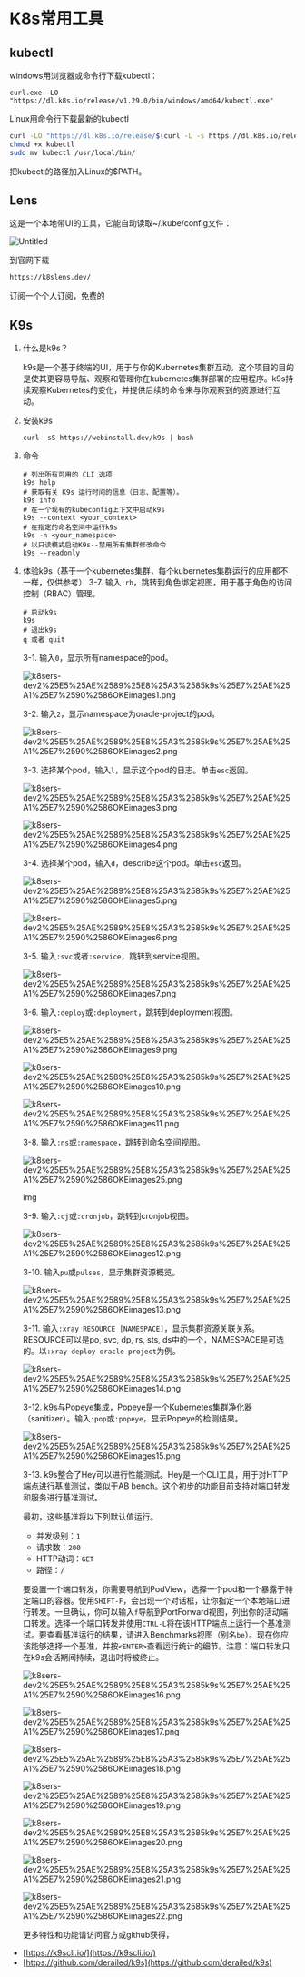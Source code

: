 # K8s常用工具

## kubectl

windows用浏览器或命令行下载kubectl：

```
curl.exe -LO "https://dl.k8s.io/release/v1.29.0/bin/windows/amd64/kubectl.exe"
```

Linux用命令行下载最新的kubectl

```bash
curl -LO "https://dl.k8s.io/release/$(curl -L -s https://dl.k8s.io/release/stable.txt)/bin/linux/amd64/kubectl"
chmod +x kubectl
sudo mv kubectl /usr/local/bin/
```

把kubectl的路径加入Linux的$PATH。

## Lens

这是一个本地带UI的工具，它能自动读取~/.kube/config文件：

![Untitled](Untitled%2065.png)

到官网下载

```bash
https://k8slens.dev/
```

订阅一个个人订阅，免费的

## K9s

1. 什么是k9s？
    
    k9s是一个基于终端的UI，用于与你的Kubernetes集群互动。这个项目的目的是使其更容易导航、观察和管理你在kubernetes集群部署的应用程序。k9s持续观察Kubernetes的变化，并提供后续的命令来与你观察到的资源进行互动。
    
2. 安装k9s
    
    ```
    curl -sS https://webinstall.dev/k9s | bash
    ```
    
3. 命令
    
    ```
    # 列出所有可用的 CLI 选项
    k9s help
    # 获取有关 K9s 运行时间的信息（日志、配置等）。
    k9s info
    # 在一个现有的kubeconfig上下文中启动k9s
    k9s --context <your_context>
    # 在指定的命名空间中运行k9s
    k9s -n <your_namespace>
    # 以只读模式启动K9s--禁用所有集群修改命令
    k9s --readonly
    ```
    
4. 体验k9s（基于一个kubernetes集群，每个kubernetes集群运行的应用都不一样，仅供参考）  3-7.
输入`:rb`，跳转到角色绑定视图，用于基于角色的访问控制（RBAC）管理。
  
    
    ```
    # 启动k9s
    k9s
    # 退出k9s
    q 或者 quit
    ```
    
    3-1. 输入`0`，显示所有namespace的pod。
    
    ![k8sers-dev2%25E5%25AE%2589%25E8%25A3%2585k9s%25E7%25AE%25A1%25E7%2590%2586OKEimages1.png](k8sers-dev2%25E5%25AE%2589%25E8%25A3%2585k9s%25E7%25AE%25A1%25E7%2590%2586OKEimages1.png)
    
    3-2. 输入`2`，显示namespace为oracle-project的pod。
    
    ![k8sers-dev2%25E5%25AE%2589%25E8%25A3%2585k9s%25E7%25AE%25A1%25E7%2590%2586OKEimages2.png](k8sers-dev2%25E5%25AE%2589%25E8%25A3%2585k9s%25E7%25AE%25A1%25E7%2590%2586OKEimages2.png)
    
    3-3.
    选择某个pod，输入`l`，显示这个pod的日志。单击`esc`返回。
    
    ![k8sers-dev2%25E5%25AE%2589%25E8%25A3%2585k9s%25E7%25AE%25A1%25E7%2590%2586OKEimages3.png](k8sers-dev2%25E5%25AE%2589%25E8%25A3%2585k9s%25E7%25AE%25A1%25E7%2590%2586OKEimages3.png)
    
    ![k8sers-dev2%25E5%25AE%2589%25E8%25A3%2585k9s%25E7%25AE%25A1%25E7%2590%2586OKEimages4.png](k8sers-dev2%25E5%25AE%2589%25E8%25A3%2585k9s%25E7%25AE%25A1%25E7%2590%2586OKEimages4.png)
    
    3-4.
    选择某个pod，输入`d`，describe这个pod。单击`esc`返回。
    
    ![k8sers-dev2%25E5%25AE%2589%25E8%25A3%2585k9s%25E7%25AE%25A1%25E7%2590%2586OKEimages5.png](k8sers-dev2%25E5%25AE%2589%25E8%25A3%2585k9s%25E7%25AE%25A1%25E7%2590%2586OKEimages5.png)
    
    ![k8sers-dev2%25E5%25AE%2589%25E8%25A3%2585k9s%25E7%25AE%25A1%25E7%2590%2586OKEimages6.png](k8sers-dev2%25E5%25AE%2589%25E8%25A3%2585k9s%25E7%25AE%25A1%25E7%2590%2586OKEimages6.png)
    
    3-5.
    输入`:svc`或者`:service`，跳转到service视图。
    
    ![k8sers-dev2%25E5%25AE%2589%25E8%25A3%2585k9s%25E7%25AE%25A1%25E7%2590%2586OKEimages7.png](k8sers-dev2%25E5%25AE%2589%25E8%25A3%2585k9s%25E7%25AE%25A1%25E7%2590%2586OKEimages7.png)
    
    3-6.
    输入`:deploy`或`:deployment`，跳转到deployment视图。
    
    ![k8sers-dev2%25E5%25AE%2589%25E8%25A3%2585k9s%25E7%25AE%25A1%25E7%2590%2586OKEimages9.png](k8sers-dev2%25E5%25AE%2589%25E8%25A3%2585k9s%25E7%25AE%25A1%25E7%2590%2586OKEimages9.png)
    
    ![k8sers-dev2%25E5%25AE%2589%25E8%25A3%2585k9s%25E7%25AE%25A1%25E7%2590%2586OKEimages10.png](k8sers-dev2%25E5%25AE%2589%25E8%25A3%2585k9s%25E7%25AE%25A1%25E7%2590%2586OKEimages10.png)
    
    ![k8sers-dev2%25E5%25AE%2589%25E8%25A3%2585k9s%25E7%25AE%25A1%25E7%2590%2586OKEimages11.png](k8sers-dev2%25E5%25AE%2589%25E8%25A3%2585k9s%25E7%25AE%25A1%25E7%2590%2586OKEimages11.png)
    
    3-8.
    输入`:ns`或`:namespace`，跳转到命名空间视图。
    
    ![k8sers-dev2%25E5%25AE%2589%25E8%25A3%2585k9s%25E7%25AE%25A1%25E7%2590%2586OKEimages25.png](k8sers-dev2%25E5%25AE%2589%25E8%25A3%2585k9s%25E7%25AE%25A1%25E7%2590%2586OKEimages25.png)
    
    img
    
    3-9.
    输入`:cj`或`:cronjob`，跳转到cronjob视图。
    
    ![k8sers-dev2%25E5%25AE%2589%25E8%25A3%2585k9s%25E7%25AE%25A1%25E7%2590%2586OKEimages12.png](k8sers-dev2%25E5%25AE%2589%25E8%25A3%2585k9s%25E7%25AE%25A1%25E7%2590%2586OKEimages12.png)
    
    3-10.
    输入`pu`或`pulses`，显示集群资源概览。
    
    ![k8sers-dev2%25E5%25AE%2589%25E8%25A3%2585k9s%25E7%25AE%25A1%25E7%2590%2586OKEimages13.png](k8sers-dev2%25E5%25AE%2589%25E8%25A3%2585k9s%25E7%25AE%25A1%25E7%2590%2586OKEimages13.png)
    
    3-11.
    输入`:xray RESOURCE [NAMESPACE]`，显示集群资源关联关系。RESOURCE可以是po,
    svc, dp, rs, sts,
    ds中的一个，NAMESPACE是可选的。以`:xray deploy oracle-project`为例。
    
    ![k8sers-dev2%25E5%25AE%2589%25E8%25A3%2585k9s%25E7%25AE%25A1%25E7%2590%2586OKEimages14.png](k8sers-dev2%25E5%25AE%2589%25E8%25A3%2585k9s%25E7%25AE%25A1%25E7%2590%2586OKEimages14.png)
    
    3-12.
    k9s与Popeye集成，Popeye是一个Kubernetes集群净化器（sanitizer）。输入`:pop`或`:popeye`，显示Popeye的检测结果。
    
    ![k8sers-dev2%25E5%25AE%2589%25E8%25A3%2585k9s%25E7%25AE%25A1%25E7%2590%2586OKEimages15.png](k8sers-dev2%25E5%25AE%2589%25E8%25A3%2585k9s%25E7%25AE%25A1%25E7%2590%2586OKEimages15.png)
    
    3-13.
    k9s整合了Hey可以进行性能测试。Hey是一个CLI工具，用于对HTTP端点进行基准测试，类似于AB
    bench。这个初步的功能目前支持对端口转发和服务进行基准测试。
    
    最初，这些基准将以下列默认值运行。
    
    - 并发级别：`1`
    - 请求数：`200`
    - HTTP动词：`GET`
    - 路径：`/`
    
    要设置一个端口转发，你需要导航到PodView，选择一个pod和一个暴露于特定端口的容器。使用`SHIFT-F`，会出现一个对话框，让你指定一个本地端口进行转发。一旦确认，你可以输入`f`导航到PortForward视图，列出你的活动端口转发。选择一个端口转发并使用`CTRL-L`将在该HTTP端点上运行一个基准测试。要查看基准运行的结果，请进入Benchmarks视图（别名`be`）。现在你应该能够选择一个基准，并按`<ENTER>`查看运行统计的细节。注意：端口转发只在k9s会话期间持续，退出时将被终止。
    
    ![k8sers-dev2%25E5%25AE%2589%25E8%25A3%2585k9s%25E7%25AE%25A1%25E7%2590%2586OKEimages16.png](k8sers-dev2%25E5%25AE%2589%25E8%25A3%2585k9s%25E7%25AE%25A1%25E7%2590%2586OKEimages16.png)
    
    ![k8sers-dev2%25E5%25AE%2589%25E8%25A3%2585k9s%25E7%25AE%25A1%25E7%2590%2586OKEimages17.png](k8sers-dev2%25E5%25AE%2589%25E8%25A3%2585k9s%25E7%25AE%25A1%25E7%2590%2586OKEimages17.png)
    
    ![k8sers-dev2%25E5%25AE%2589%25E8%25A3%2585k9s%25E7%25AE%25A1%25E7%2590%2586OKEimages18.png](k8sers-dev2%25E5%25AE%2589%25E8%25A3%2585k9s%25E7%25AE%25A1%25E7%2590%2586OKEimages18.png)
    
    ![k8sers-dev2%25E5%25AE%2589%25E8%25A3%2585k9s%25E7%25AE%25A1%25E7%2590%2586OKEimages19.png](k8sers-dev2%25E5%25AE%2589%25E8%25A3%2585k9s%25E7%25AE%25A1%25E7%2590%2586OKEimages19.png)
    
    ![k8sers-dev2%25E5%25AE%2589%25E8%25A3%2585k9s%25E7%25AE%25A1%25E7%2590%2586OKEimages20.png](k8sers-dev2%25E5%25AE%2589%25E8%25A3%2585k9s%25E7%25AE%25A1%25E7%2590%2586OKEimages20.png)
    
    ![k8sers-dev2%25E5%25AE%2589%25E8%25A3%2585k9s%25E7%25AE%25A1%25E7%2590%2586OKEimages21.png](k8sers-dev2%25E5%25AE%2589%25E8%25A3%2585k9s%25E7%25AE%25A1%25E7%2590%2586OKEimages21.png)
    
    ![k8sers-dev2%25E5%25AE%2589%25E8%25A3%2585k9s%25E7%25AE%25A1%25E7%2590%2586OKEimages22.png](k8sers-dev2%25E5%25AE%2589%25E8%25A3%2585k9s%25E7%25AE%25A1%25E7%2590%2586OKEimages22.png)
    
    更多特性和功能请访问官方或github获得，
    
- [https://k9scli.io/](https://k9scli.io/)
- [https://github.com/derailed/k9s](https://github.com/derailed/k9s)
